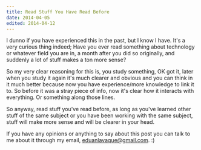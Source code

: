 ```yaml
---
title: Read Stuff You Have Read Before
date: 2014-04-05
edited: 2014-04-12
---
```

I dunno if you have experienced this in the past, but I know I have. It's a very curious thing indeed; Have you ever read something about technology or whatever field you are in, a month after you did so originally, and suddenly a lot of stuff makes a ton more sense?

<!--
Like for example, I read something about how RAM works or what RAM is. I sorta understand, I know it stands for "Random Access Memory" and that gives me an idea of what it does etc.

Then I'm reading about the motherboard a week later. There I learn what it does, why a good motherboard is good, what some ports are for, why they require a certain order to put the RAM in (if you don't fill all the slots).

Then I read about... I dunno the processor and then later the graphics card. And so on and so forth.

I see videos on the subject, read tons of posts etc. You know just have an interest in this stuff.

Then I decide I will read that first post about RAM. *All of a sudden*, I learn a TON more stuff from it. Oh OK, so "DDRn" in RAM is actually the speed at which it can transfer data. OK. Oh and it stands for "Double Data Rate". OK, cool. Oh OK, so the order of where you put the RAM matters because of how the motherboard connects it to the processor and stuff.

This is just an example, actually what really happened is I heard something, I looked it up cause I was curious and went on with my life. But then [this video by Computerphile](https://www.youtube.com/watch?v=lNuPy-r1GuQ&index=5&list=FLicj4_k_90isv5i45zoK4Cg) completely cleared up for me WHY better parts are better, you know?
-->

So my very clear reasoning for this is, you study something, OK got it, later when you study it again it's much clearer and obvious and you can think in it much better because now you have experience/more knowledge to link it to. So before it was a stray piece of info, now it's clear how it interacts with everything. Or something along those lines.

So anyway, read stuff you've read before, as long as you've learned other stuff of the same subject or you have been working with the same subject, stuff will make more sense and will be clearer in your head.

If you have any opinions or anything to say about this post you can talk to me about it through my email, eduanlavaque@gmail.com. :)
